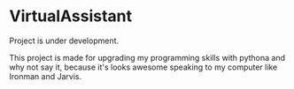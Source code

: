 # VirtualAssistant
Project is under development.

This project is made for upgrading my programming skills with pythona and why not say it, because it's looks awesome speaking to my computer like Ironman and Jarvis.
